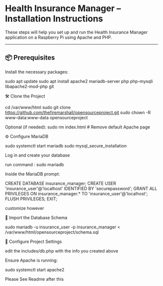 # Health Insurance Manager – Installation Instructions

These steps will help you set up and run the Health Insurance Manager application on a Raspberry Pi using Apache and PHP.

---

## 📦 Prerequisites

Install the necessary packages:


sudo apt update
sudo apt install apache2 mariadb-server php php-mysqli libapache2-mod-php git

🛠️ Clone the Project

cd /var/www/html
sudo git clone https://github.com/thefiremarshall/opensourceproject.git
sudo chown -R www-data:www-data opensourceproject

Optional (if needed):
sudo rm index.html  # Remove default Apache page

⚙️ Configure MariaDB

sudo systemctl start mariadb
sudo mysql_secure_installation

Log in and create your database

run command : sudo mariadb

Inside the MariaDB prompt:

CREATE DATABASE insurance_manager;
CREATE USER 'insurance_user'@'localhost' IDENTIFIED BY 'securepassword';
GRANT ALL PRIVILEGES ON insurance_manager.* TO 'insurance_user'@'localhost';
FLUSH PRIVILEGES;
EXIT;

customize however


🧩 Import the Database Schema

sudo mariadb -u insurance_user -p insurance_manager
< /var/www/html/opensourceproject/schema.sql

🔧 Configure Project Settings

edit the includes/db.php with the info you created above

Ensure Apache is running:

sudo systemctl start apache2

Please See Readme after this 